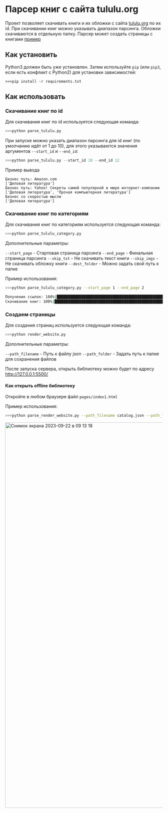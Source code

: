 # Парсер книг с сайта tululu.org
Проект позволяет скачивать книги и их обложки с сайта [tululu.org](https://tululu.org/) по их id.
При скачивании книг можно указывать диапазон парсинга. Обложки скачиваются в отдельную папку.
Парсер может создать страницы с книгами
[пример](https://lamerork.github.io/dvmn-library-parser/pages/index1.html)
## Как установить
Python3 должен быть уже установлен. 
Затем используйте `pip` (или `pip3`, если есть конфликт с Python2) для установки зависимостей:
```
>>>pip install -r requirements.txt
```
## Как использовать

### Скачивание книг по id
Для скачивания книг по id используется следующая команда:
```python
>>>python parse_tululu.py
```
При запуске можно указать диапазон парсинга для id книг (по умолчанию идёт от 1 до 10), для этого 
указываются значения аргументов `--start_id` и `--end_id`:
```python
>>>python parse_tululu.py --start_id 10 --end_id 12
```
Пример вывода
```
Бизнес путь: Amazon.com
['Деловая литература']
Бизнес путь: Yahoo! Секреты самой популярной в мире интернет-компании
['Деловая литература', 'Прочая компьютерная литература']
Бизнес со скоростью мысли
['Деловая литература']
```

### Скачивание книг по категориям
Для скачивания книг по категориям используется следующая команда:
```python
>>>python parse_tululu_category.py
```
Дополнительные параметры:

`--start_page` - Стартовая страница парсинга
`--end_page` - Финальная страница парсинга
`--skip_txt` - Не скачивать текст книги
`--skip_imgs` -  Не скачивать обложку книги
`--dest_folder` - Можно задать свой путь к папке

Пример использования:
```bash
>>>python parse_tululu_category.py --start_page 1 --end_page 2 

Получение ссылок: 100%|██████████████████████████████████████████████████| 2/2 [00:00<00:00,  3.87it/s]
Скачивание книг: 100%|██████████████████████████████████████████████████| 50/50 [00:32<00:00,  1.53it/s]
```

### Создаем страницы 

Для создания страниц используется следующая команда:
```python
>>>python render_website.py
```
Дополнительные параметры:

`--path_filename` - Путь к файлу json
`--path_folder` - Задать путь к папке для сохранения файлов

После запуска сервера, открыть библиотеку можно будет по адресу http://127.0.0.1:5500/

#### Как открыть offline библиотеку
Откройте в любом браузере файл `pages/index1.html`


Пример использования:
```bash
>>>python parse_render_website.py --path_filename catalog.json --path_folder pages
```
<img width="1231" alt="Снимок экрана 2023-09-22 в 09 13 18" src="https://github.com/lamerork/dvmn-library-parser/assets/65411132/b7a8af43-2a59-40dd-bff9-97eb6a9f1bb7">







